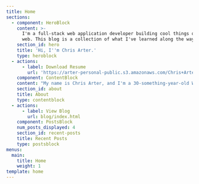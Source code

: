 ```yaml
---
title: Home
sections:
  - component: HeroBlock
    content: >-
      I'm a full-stack web application developer building cool things on the
      web. This blog is a collection of what I've learned along the way.
    section_id: hero
    title: 'Hi, I''m Chris Arter.'
    type: heroblock
  - actions:
      - label: Download Resume
        url: 'https://arter-personal-public.s3.amazonaws.com/Chris+Arter+Resume.pdf'
    component: ContentBlock
    content: "My name is Chris Arter, and I'm a 30-something-year-old Web Application Developer from sunny Florida \U0001F334. I (mostly) build with Laravel, VueJS & NodeJS."
    section_id: about
    title: About
    type: contentblock
  - actions:
      - label: View Blog
        url: blog/index.html
    component: PostsBlock
    num_posts_displayed: 4
    section_id: recent-posts
    title: Recent Posts
    type: postsblock
menus:
  main:
    title: Home
    weight: 1
template: home
---
```


